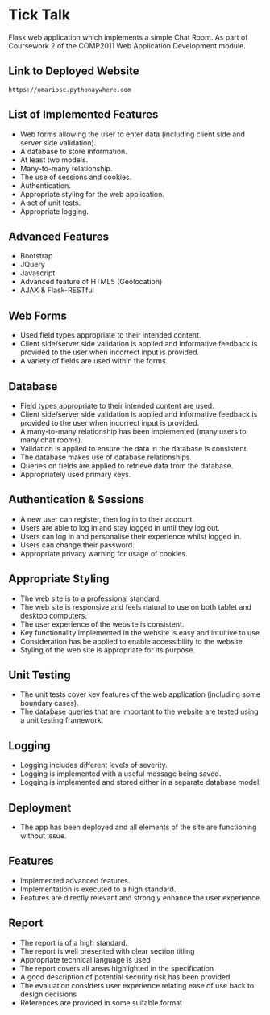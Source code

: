 # Tick Talk

Flask web application which implements a simple Chat Room. As part of Coursework 2 of the COMP2011 Web Application Development module.

## Link to Deployed Website

`https://omariosc.pythonaywhere.com`

## List of Implemented Features

- Web forms allowing the user to enter data (including client side and server side validation).
- A database to store information.
- At least two models.
- Many-to-many relationship.
- The use of sessions and cookies.
- Authentication.
- Appropriate styling for the web application.
- A set of unit tests.
- Appropriate logging.

## Advanced Features

- Bootstrap
- JQuery
- Javascript
- Advanced feature of HTML5 (Geolocation)
- AJAX & Flask-RESTful

## Web Forms

- Used field types appropriate to their intended content.
- Client side/server side validation is applied and informative feedback is provided to the user when incorrect input is provided.
- A variety of fields are used within the forms.

## Database

- Field types appropriate to their intended content are used.
- Client side/server side validation is applied and informative feedback is provided to the user when incorrect input is provided.
- A many-to-many relationship has been implemented (many users to many chat rooms).
- Validation is applied to ensure the data in the database is consistent.
- The database makes use of database relationships.
- Queries on fields are applied to retrieve data from the database.
- Appropriately used primary keys.

## Authentication & Sessions

- A new user can register, then log in to their account.
- Users are able to log in and stay logged in until they log out.
- Users can log in and personalise their experience whilst logged in.
- Users can change their password.
- Appropriate privacy warning for usage of cookies.

## Appropriate Styling

- The web site is to a professional standard.
- The web site is responsive and feels natural to use on both tablet and desktop computers.
- The user experience of the website is consistent.
- Key functionality implemented in the website is easy and intuitive to use.
- Consideration has be applied to enable accessibility to the website.
- Styling of the web site is appropriate for its purpose.

## Unit Testing

- The unit tests cover key features of the web application (including some boundary cases).
- The database queries that are important to the website are tested using a unit testing framework.

## Logging

- Logging includes different levels of severity.
- Logging is implemented with a useful message being saved.
- Logging is implemented and stored either in a separate database model.

## Deployment

- The app has been deployed and all elements of the site are functioning without issue.

## Features

- Implemented advanced features.
- Implementation is executed to a high standard.
- Features are directly relevant and strongly enhance the user experience.

## Report

- The report is of a high standard.
- The report is well presented with clear section titling
- Appropriate technical language is used
- The report covers all areas highlighted in the specification
- A good description of potential security risk has been provided.
- The evaluation considers user experience relating ease of use back to design decisions
- References are provided in some suitable format
